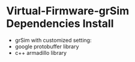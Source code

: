 # Virtual-Firmware-grSim Dependencies Install

* grSim with customized setting:
* google protobuffer library
* c++ armadillo library 